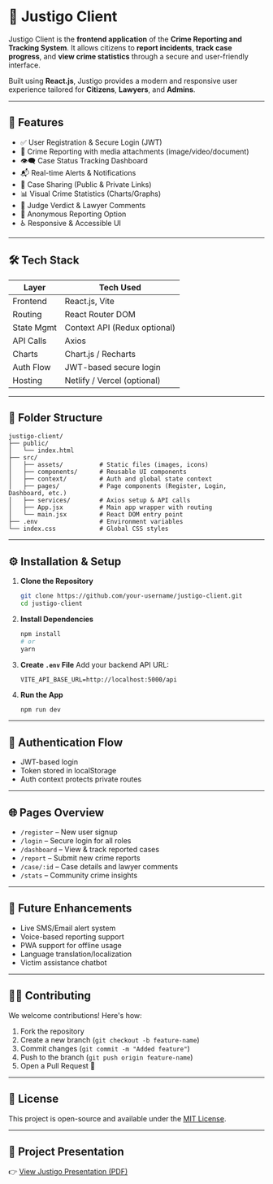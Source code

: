 # 🚨 Justigo Client

Justigo Client is the **frontend application** of the **Crime Reporting and Tracking System**. It allows citizens to **report incidents**, **track case progress**, and **view crime statistics** through a secure and user-friendly interface.

Built using **React.js**, Justigo provides a modern and responsive user experience tailored for **Citizens**, **Lawyers**, and **Admins**.

---

## 🚀 Features

- ✅ User Registration & Secure Login (JWT)
- 📝 Crime Reporting with media attachments (image/video/document)
- 👁️‍🗨️ Case Status Tracking Dashboard
- 📬 Real-time Alerts & Notifications
- 🔗 Case Sharing (Public & Private Links)
- 📊 Visual Crime Statistics (Charts/Graphs)
- 📜 Judge Verdict & Lawyer Comments
- 👤 Anonymous Reporting Option
- ♿ Responsive & Accessible UI

---

## 🛠️ Tech Stack

| Layer       | Tech Used                    |
|-------------|------------------------------|
| Frontend    | React.js, Vite               |
| Routing     | React Router DOM             |
| State Mgmt  | Context API (Redux optional) |
| API Calls   | Axios                        |
| Charts      | Chart.js / Recharts          |
| Auth Flow   | JWT-based secure login       |
| Hosting     | Netlify / Vercel (optional)  |

---

## 📁 Folder Structure

```
justigo-client/
├── public/
│   └── index.html
├── src/
│   ├── assets/          # Static files (images, icons)
│   ├── components/      # Reusable UI components
│   ├── context/         # Auth and global state context
│   ├── pages/           # Page components (Register, Login, Dashboard, etc.)
│   ├── services/        # Axios setup & API calls
│   ├── App.jsx          # Main app wrapper with routing
│   └── main.jsx         # React DOM entry point
├── .env                 # Environment variables
└── index.css            # Global CSS styles
```

---

## ⚙️ Installation & Setup

1. **Clone the Repository**
   ```bash
   git clone https://github.com/your-username/justigo-client.git
   cd justigo-client
   ```

2. **Install Dependencies**
   ```bash
   npm install
   # or
   yarn
   ```

3. **Create `.env` File**
   Add your backend API URL:
   ```
   VITE_API_BASE_URL=http://localhost:5000/api
   ```

4. **Run the App**
   ```bash
   npm run dev
   ```

---

## 🔐 Authentication Flow

- JWT-based login
- Token stored in localStorage
- Auth context protects private routes

---

## 🌐 Pages Overview

- `/register` – New user signup
- `/login` – Secure login for all roles
- `/dashboard` – View & track reported cases
- `/report` – Submit new crime reports
- `/case/:id` – Case details and lawyer comments
- `/stats` – Community crime insights

---

## 🤖 Future Enhancements

- Live SMS/Email alert system
- Voice-based reporting support
- PWA support for offline usage
- Language translation/localization
- Victim assistance chatbot

---

## 👨‍💻 Contributing

We welcome contributions! Here's how:

1. Fork the repository
2. Create a new branch (`git checkout -b feature-name`)
3. Commit changes (`git commit -m "Added feature"`)
4. Push to the branch (`git push origin feature-name`)
5. Open a Pull Request 🎉

---

## 📄 License

This project is open-source and available under the [MIT License](LICENSE).

---

## 📄 Project Presentation

👉 [View Justigo Presentation (PDF)](https://drive.google.com/file/d/1T9Kt4jh1KqJ4F_9M9-JCkD-uz4Aj72V1/view?usp=sharing)


